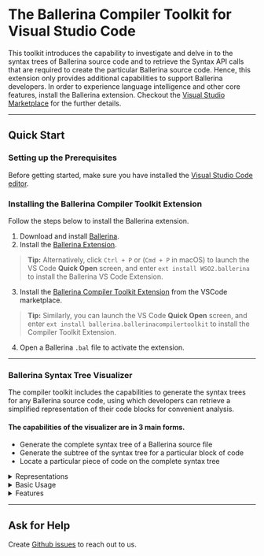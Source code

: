 # The Ballerina Compiler Toolkit for Visual Studio Code

This toolkit introduces the capability to investigate and delve in to the syntax trees of Ballerina source code and to retrieve the Syntax API calls that are required to create the particular Ballerina source code. Hence, this extension only provides additional capabilities to support Ballerina developers. In order to experience language intelligence and other core features, install the Ballerina extension. Checkout the [Visual Studio Marketplace](https://marketplace.visualstudio.com/items?itemName=WSO2.ballerina) for the further details.

---
## Quick Start

### Setting up the Prerequisites

Before getting started, make sure you have installed the [Visual Studio Code editor](https://code.visualstudio.com/download).

### Installing the Ballerina Compiler Toolkit Extension

Follow the steps below to install the Ballerina extension.

1. Download and install [Ballerina](https://ballerina.io/learn/installing-ballerina/setting-up-ballerina/).
2. Install the [Ballerina Extension](https://ballerina.io/learn/tooling-guide/visual-studio-code-extension/quick-start/#installing-the-ballerina-extension). 

  >**Tip:** Alternatively, click `Ctrl + P` or (`Cmd + P` in macOS) to launch the VS Code **Quick Open** screen, and enter `ext install WSO2.ballerina` to install the Ballerina VS Code Extension.

3. Install the [Ballerina Compiler Toolkit Extension](https://marketplace.visualstudio.com/items?itemName=ballerina.ballerinacompilertoolkit) from the VSCode marketplace.

  >**Tip:** Similarly, you can launch the VS Code **Quick Open** screen, and enter `ext install ballerina.ballerinacompilertoolkit` to install the Compiler Toolkit Extension.

4. Open a Ballerina `.bal` file to activate the extension.

---

### Ballerina Syntax Tree Visualizer
The compiler toolkit includes the capabilities to generate the syntax trees for any Ballerina source code, using which developers can retrieve a simplified representation of their code blocks for convenient analysis.

#### The capabilities of the visualizer are in 3 main forms.
* Generate the complete syntax tree of a Ballerina source file    
* Generate the subtree of the syntax tree for a particular block of code
* Locate a particular piece of code on the complete syntax tree

<details>
<summary> Representations </summary>

##### 1. The Graphical Representation

<img src="docs/syntax-tree-visualizer/GraphicalTree.jpeg" width="60%" >

##### 2. The Dropdown Representation

<img src="docs/syntax-tree-visualizer/DropdownTree.jpeg" width="60%">
</details>

<details>
<summary> Basic Usage </summary>

The command for the full syntax tree retrieval can be found on the Command Palette that can be viewed via `Ctrl + Shift + P` or (`Cmd + Shift + P` in macOS).
  ![Command Palette](docs/syntax-tree-visualizer/CommandPalette.gif)

The sub syntax tree retrieval and locate code options can be found as Code Actions.
  ![Code Actions](docs/syntax-tree-visualizer/CodeActions.gif)
</details>

<details>
<summary> Features </summary>

The syntax trees rendered through the visualizer have muliple features available in both the graphical and dropdown representations.

#### View node details

![Node Details](docs/syntax-tree-visualizer/NodeDetails.gif)
#### Track syntax diagnostics

![Syntax Diagnostics](docs/syntax-tree-visualizer/Diagnostics.gif)
#### Locate the tree node on the text editor

![Locate Code](docs/syntax-tree-visualizer/LocateCode.gif)
#### Switch to full tree mode from sub syntax trees and locate trees

![Switch to Full Tree](docs/syntax-tree-visualizer/SwitchFullTree.gif)
</details>

---
## Ask for Help

Create [Github issues](https://github.com/ballerina-platform/plugin-vscode-compiler-toolkit) to reach out to us.
